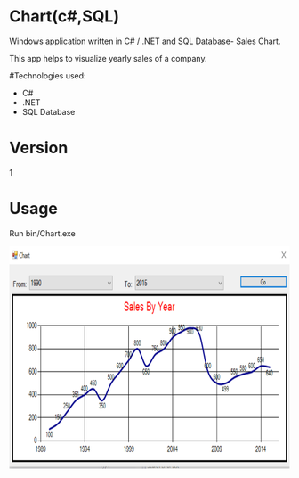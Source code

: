 # Chart(c#,SQL)

Windows application written in C# / .NET and SQL Database- Sales Chart.
 
This app helps to visualize yearly sales of a company. 

#Technologies used:
- C# 
- .NET
-  SQL Database

# Version
1

# Usage
Run bin/Chart.exe



<img src="images\graph.PNG" width="700" height="400">
